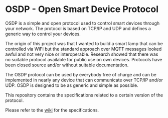 # OSDP - Open Smart Device Protocol

OSDP is a simple and open protocol used to control smart devices through your network.
The protocol is based on TCP/IP and UDP and defines a generic way to control your devices.

The origin of this project was that I wanted to build a smart lamp that can be controlled via WiFi but the standard approach over MQTT messages looked awful and not very nice or interoperable.
Research showed that there was no suitable protocol available for public use on own devices. Protocols have been closed source and/or without suitable documentation.

The OSDP protocol can be used by everybody free of charge and can be implemented in nearly any device that can communicate over TCP/IP and/or UDP. OSDP is designed to be as generic and simple as possible.

This repository contains the specifications related to a certain version of the protocol.

Please refer to the [wiki](https://github.com/NeoP5/osdp/wiki) for the specifications.
